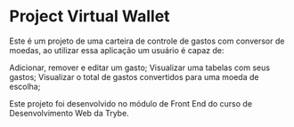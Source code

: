 # Project Virtual Wallet
Este é um projeto de uma carteira de controle de gastos com conversor de moedas, ao utilizar essa aplicação um usuário é capaz de:

Adicionar, remover e editar um gasto;
Visualizar uma tabelas com seus gastos;
Visualizar o total de gastos convertidos para uma moeda de escolha;

Este projeto foi desenvolvido no módulo de Front End do curso de Desenvolvimento Web da Trybe.

